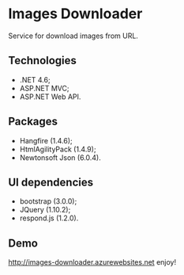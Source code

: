 # Images Downloader
Service for download images from URL.

## Technologies
- .NET 4.6;
- ASP.NET MVC;
- ASP.NET Web API.

## Packages
- Hangfire (1.4.6);
- HtmlAgilityPack (1.4.9);
- Newtonsoft Json (6.0.4).

## UI dependencies
 - bootstrap (3.0.0);
 - JQuery (1.10.2);
 - respond.js (1.2.0).

## Demo
http://images-downloader.azurewebsites.net enjoy!
